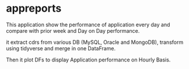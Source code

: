 # appreports
This application show the performance of application every day and compare with prior week and Day on Day performance.

it extract cdrs from various DB (MySQL, Oracle and MongoDB), transform using tidyverse and merge in one DataFrame.

Then it plot DFs to display Application performance on Hourly Basis.
